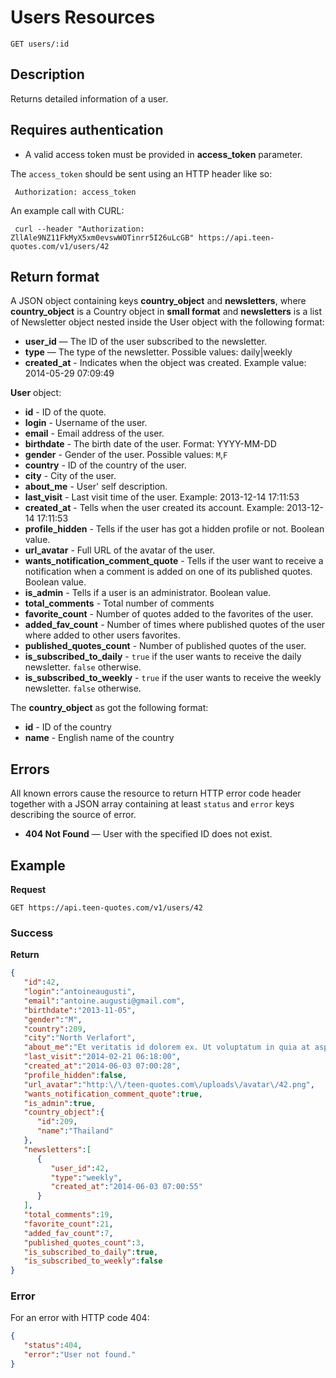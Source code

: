 # Users Resources

    GET users/:id

## Description
Returns detailed information of a user.

## Requires authentication
* A valid access token must be provided in **access_token** parameter.

The `access_token` should be sent using an HTTP header like so:

     Authorization: access_token

An example call with CURL:

     curl --header "Authorization: ZllAle9NZ11FkMyX5xm0evswWOTinrr5I26uLcGB" https://api.teen-quotes.com/v1/users/42

## Return format
A JSON object containing keys **country_object** and **newsletters**, where **country_object** is a Country object in **small format** and **newsletters** is a list of Newsletter object nested inside the User object with the following format:

- **user_id** — The ID of the user subscribed to the newsletter.
- **type** — The type of the newsletter. Possible values: daily|weekly
- **created_at** - Indicates when the object was created. Example value: 2014-05-29 07:09:49

**User** object:

- **id** - ID of the quote.
- **login** - Username of the user.
- **email** - Email address of the user.
- **birthdate** - The  birth date of the user. Format: YYYY-MM-DD
- **gender** - Gender of the user. Possible values: `M`,`F`
- **country** - ID of the country of the user.
- **city** - City of the user.
- **about_me** - User' self description.
- **last_visit** - Last visit time of the user. Example: 2013-12-14 17:11:53
- **created_at** - Tells when the user created its account. Example: 2013-12-14 17:11:53
- **profile_hidden** - Tells if the user has got a hidden profile or not. Boolean value.
- **url_avatar** - Full URL of the avatar of the user.
- **wants_notification_comment_quote** - Tells if the user want to receive a notification when a comment is added on one of its published quotes. Boolean value.
- **is_admin** - Tells if a user is an administrator. Boolean value.
- **total_comments** - Total number of comments
- **favorite_count** - Number of quotes added to the favorites of the user.
- **added_fav_count** - Number of times where published quotes of the user where added to other users favorites.
- **published_quotes_count** - Number of published quotes of the user.
- **is_subscribed_to_daily** - `true` if the user wants to receive the daily newsletter. `false` otherwise.
- **is_subscribed_to_weekly** - `true` if the user wants to receive the weekly newsletter. `false` otherwise.

The **country_object** as got the following format:

- **id** - ID of the country
- **name** - English name of the country

## Errors
All known errors cause the resource to return HTTP error code header together with a JSON array containing at least `status` and `error` keys describing the source of error.

- **404 Not Found** — User with the specified ID does not exist.

## Example
**Request**

    GET https://api.teen-quotes.com/v1/users/42

### Success
**Return**
``` json
{
   "id":42,
   "login":"antoineaugusti",
   "email":"antoine.augusti@gmail.com",
   "birthdate":"2013-11-05",
   "gender":"M",
   "country":209,
   "city":"North Verlafort",
   "about_me":"Et veritatis id dolorem ex. Ut voluptatum in quia at aspernatur est vitae. Accusamus aliquid laudantium et aliquid error debitis vitae quod.",
   "last_visit":"2014-02-21 06:18:00",
   "created_at":"2014-06-03 07:00:28",
   "profile_hidden":false,
   "url_avatar":"http:\/\/teen-quotes.com\/uploads\/avatar\/42.png",
   "wants_notification_comment_quote":true,
   "is_admin":true,
   "country_object":{
      "id":209,
      "name":"Thailand"
   },
   "newsletters":[
      {
         "user_id":42,
         "type":"weekly",
         "created_at":"2014-06-03 07:00:55"
      }
   ],
   "total_comments":19,
   "favorite_count":21,
   "added_fav_count":7,
   "published_quotes_count":3,
   "is_subscribed_to_daily":true,
   "is_subscribed_to_weekly":false
}
```

### Error
For an error with HTTP code 404:
``` json
{
   "status":404,
   "error":"User not found."
}
```